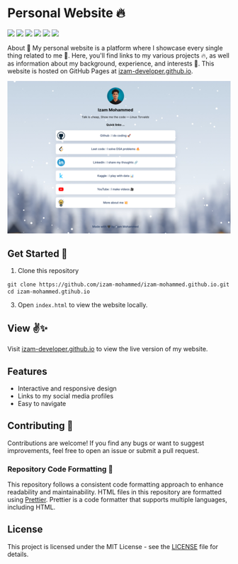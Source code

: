 # Personal Website 🔥

<p>
<img src="https://img.shields.io/badge/html5-E34F26?logo=html5&logoColor=white" />
<img src="https://img.shields.io/badge/css3-1572B6?logo=css3&logoColor=white" />
<img src="https://img.shields.io/badge/bootstrap-563D7C?logo=bootstrap&logoColor=white" />
<img src="https://img.shields.io/badge/Github-181717?logo=github&logoColor=white" />
<img src="https://img.shields.io/badge/GIT-E44C30?logo=git&logoColor=white" />
<img src="https://img.shields.io/badge/prettier-1A2C34?logo=prettier&logoColor=white" />
</p>

About
🙌 My personal website is a platform where I showcase every single thing related to me 🌈. Here, you'll find links to my various projects 🔥, as well as information about my background, experience, and interests 🌱. This website is hosted on GitHub Pages at [izam-developer.github.io](https://izam-developer.github.io/).

<p>
<img src='https://github.com/izam-mohammed/izam-mohammed.github.io/blob/main/img/Screenshot%20from%202023-08-20%2013-04-53.png?raw=true'/>
</p>

## Get Started 🌱

1. Clone this repository

```
git clone https://github.com/izam-mohammed/izam-mohammed.github.io.git
cd izam-mohammed.gtihub.io
```

3. Open `index.html` to view the website locally.

## View ✌✨

Visit [izam-developer.github.io](https://izam-developer.github.io/) to view the live version of my website.

## Features

- Interactive and responsive design
- Links to my social media profiles
- Easy to navigate

## Contributing 🤝

Contributions are welcome! If you find any bugs or want to suggest improvements, feel free to open an issue or submit a pull request.

### Repository Code Formatting 🧩

This repository follows a consistent code formatting approach to enhance readability and maintainability.
HTML files in this repository are formatted using [Prettier](https://prettier.io/). Prettier is a code formatter that supports multiple languages, including HTML.

## License

This project is licensed under the MIT License - see the [LICENSE](LICENSE) file for details.
